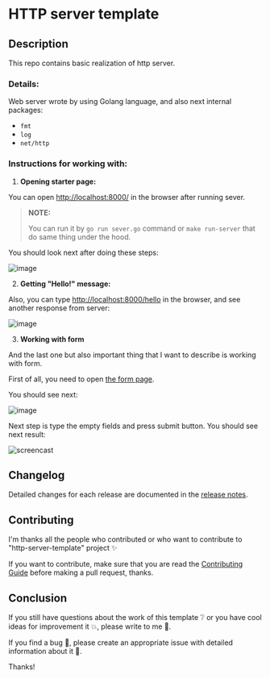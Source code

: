 # HTTP server template

## Description

This repo contains basic realization of http server.

### Details:

Web server wrote by using Golang language, and also next internal packages:

* `fmt`
* `log`
* `net/http`

### Instructions for working with:

1. **Opening starter page:**

You can open [http://localhost:8000/](http://localhost:8000/) in the browser after running sever.

>**NOTE:**
> 
>You can run it by `go run sever.go` command or `make run-server` that do same thing under the hood.

You should look next after doing these steps:

![image](https://user-images.githubusercontent.com/37180024/137600471-580e9d53-7f27-4a92-b9d0-d12c2be89198.png)

2. **Getting "Hello!" message:**

Also, you can type [http://localhost:8000/hello](http://localhost:8000/hello) in the browser, and see another response from server:

![image](https://user-images.githubusercontent.com/37180024/137600527-3c0a2137-cf5b-464d-b73c-20237e686d9d.png)

3. **Working with form**

And the last one but also important thing that I want to describe is working with form.

First of all, you need to open [the form page](http://localhost:8000/form.html).

You should see next:

![image](https://user-images.githubusercontent.com/37180024/137614597-18d2d677-0c99-495e-a781-63897ff860fc.png)

Next step is type the empty fields and press submit button. You should see next result:

![screencast](https://user-images.githubusercontent.com/37180024/137614999-de49f860-97b1-431b-b0ab-25bd658227af.gif)

## Changelog

Detailed changes for each release are documented in the [release notes](CHANGELOG.md).

## Contributing

I'm thanks all the people who contributed or who want to contribute to "http-server-template" project :sparkles:

If you want to contribute, make sure that you are read the [Contributing Guide](CONTRIBUTING.md) before making a pull request, thanks.

## Conclusion

If you still have questions about the work of this template :grey_question: or you have cool ideas for improvement it :boom:, please write to me :email:.

If you find a bug :bug:, please create an appropriate issue with detailed information about it :speech_balloon:.

Thanks!